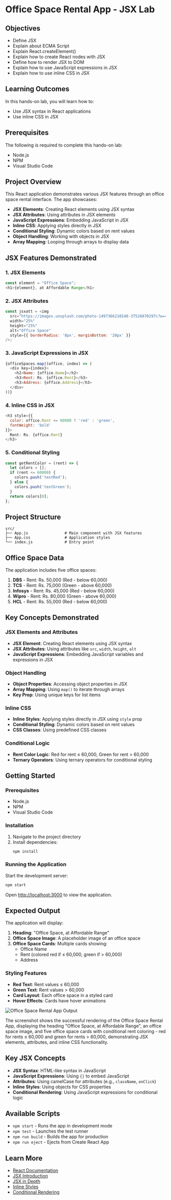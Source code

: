 # Office Space Rental App - JSX Lab

## Objectives

- Define JSX
- Explain about ECMA Script
- Explain React.createElement()
- Explain how to create React nodes with JSX
- Define how to render JSX to DOM
- Explain how to use JavaScript expressions in JSX
- Explain how to use inline CSS in JSX

## Learning Outcomes

In this hands-on lab, you will learn how to:
- Use JSX syntax in React applications
- Use inline CSS in JSX

## Prerequisites

The following is required to complete this hands-on lab:
- Node.js
- NPM
- Visual Studio Code

## Project Overview

This React application demonstrates various JSX features through an office space rental interface. The app showcases:

- **JSX Elements**: Creating React elements using JSX syntax
- **JSX Attributes**: Using attributes in JSX elements
- **JavaScript Expressions**: Embedding JavaScript in JSX
- **Inline CSS**: Applying styles directly in JSX
- **Conditional Styling**: Dynamic colors based on rent values
- **Object Handling**: Working with objects in JSX
- **Array Mapping**: Looping through arrays to display data

## JSX Features Demonstrated

### 1. JSX Elements
```javascript
const element = "Office Space";
<h1>{element}, at Affordable Range</h1>
```

### 2. JSX Attributes
```javascript
const jsxatt = <img 
  src="https://images.unsplash.com/photo-1497366216548-37526070297c?w=400&h=300&fit=crop" 
  width="25%" 
  height="25%" 
  alt="Office Space"
  style={{ borderRadius: '8px', marginBottom: '20px' }}
/>;
```

### 3. JavaScript Expressions in JSX
```javascript
{officeSpaces.map((office, index) => (
  <div key={index}>
    <h2>Name: {office.Name}</h2>
    <h3>Rent: Rs. {office.Rent}</h3>
    <h3>Address: {office.Address}</h3>
  </div>
))}
```

### 4. Inline CSS in JSX
```javascript
<h3 style={{ 
  color: office.Rent <= 60000 ? 'red' : 'green',
  fontWeight: 'bold'
}}>
  Rent: Rs. {office.Rent}
</h3>
```

### 5. Conditional Styling
```javascript
const getRentColor = (rent) => {
  let colors = [];
  if (rent <= 60000) {
    colors.push('textRed');
  } else {
    colors.push('textGreen');
  }
  return colors[0];
};
```

## Project Structure

```
src/
├── App.js                # Main component with JSX features
├── App.css               # Application styles
└── index.js              # Entry point
```

## Office Space Data

The application includes five office spaces:
1. **DBS** - Rent: Rs. 50,000 (Red - below 60,000)
2. **TCS** - Rent: Rs. 75,000 (Green - above 60,000)
3. **Infosys** - Rent: Rs. 45,000 (Red - below 60,000)
4. **Wipro** - Rent: Rs. 80,000 (Green - above 60,000)
5. **HCL** - Rent: Rs. 55,000 (Red - below 60,000)

## Key Concepts Demonstrated

### JSX Elements and Attributes
- **JSX Element**: Creating React elements using JSX syntax
- **JSX Attributes**: Using attributes like `src`, `width`, `height`, `alt`
- **JavaScript Expressions**: Embedding JavaScript variables and expressions in JSX

### Object Handling
- **Object Properties**: Accessing object properties in JSX
- **Array Mapping**: Using `map()` to iterate through arrays
- **Key Prop**: Using unique keys for list items

### Inline CSS
- **Inline Styles**: Applying styles directly in JSX using `style` prop
- **Conditional Styling**: Dynamic colors based on rent values
- **CSS Classes**: Using predefined CSS classes

### Conditional Logic
- **Rent Color Logic**: Red for rent ≤ 60,000, Green for rent > 60,000
- **Ternary Operators**: Using ternary operators for conditional styling

## Getting Started

### Prerequisites

- Node.js
- NPM
- Visual Studio Code

### Installation

1. Navigate to the project directory
2. Install dependencies:
   ```bash
   npm install
   ```

### Running the Application

Start the development server:
```bash
npm start
```

Open [http://localhost:3000](http://localhost:3000) to view the application.

## Expected Output

The application will display:
1. **Heading**: "Office Space, at Affordable Range"
2. **Office Space Image**: A placeholder image of an office space
3. **Office Space Cards**: Multiple cards showing:
   - Office Name
   - Rent (colored red if ≤ 60,000, green if > 60,000)
   - Address

### Styling Features
- **Red Text**: Rent values ≤ 60,000
- **Green Text**: Rent values > 60,000
- **Card Layout**: Each office space in a styled card
- **Hover Effects**: Cards have hover animations

![Office Space Rental App Output](office-space-rental-output.jpeg)

The screenshot shows the successful rendering of the Office Space Rental App, displaying the heading "Office Space, at Affordable Range", an office space image, and five office space cards with conditional rent coloring - red for rents ≤ 60,000 and green for rents > 60,000, demonstrating JSX elements, attributes, and inline CSS functionality.

## Key JSX Concepts

- **JSX Syntax**: HTML-like syntax in JavaScript
- **JavaScript Expressions**: Using `{}` to embed JavaScript
- **Attributes**: Using camelCase for attributes (e.g., `className`, `onClick`)
- **Inline Styles**: Using objects for CSS properties
- **Conditional Rendering**: Using JavaScript expressions for conditional logic

## Available Scripts

- `npm start` - Runs the app in development mode
- `npm test` - Launches the test runner
- `npm run build` - Builds the app for production
- `npm run eject` - Ejects from Create React App

## Learn More

- [React Documentation](https://reactjs.org/)
- [JSX Introduction](https://reactjs.org/docs/introducing-jsx.html)
- [JSX in Depth](https://reactjs.org/docs/jsx-in-depth.html)
- [Inline Styles](https://reactjs.org/docs/dom-elements.html#style)
- [Conditional Rendering](https://reactjs.org/docs/conditional-rendering.html)
